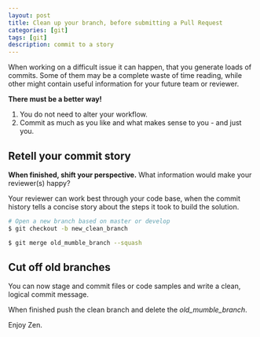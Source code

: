 ```yaml
---
layout: post
title: Clean up your branch, before submitting a Pull Request
categories: [git]
tags: [git]
description: commit to a story 
---
```


When working on a difficult issue it can happen, that you generate loads of commits. Some of them may be a complete waste of time reading, while other might contain useful information for your future team or reviewer.

__There must be a better way!__

1. You do not need to alter your workflow.
2. Commit as much as you like and what makes sense to you - and just you.

## Retell your commit story

__When finished, shift your perspective.__ What information would make your reviewer(s) happy?

Your reviewer can work best through your code base, when the commit history tells a concise story about the steps it took to build the solution.

``` bash
# Open a new branch based on master or develop
$ git checkout -b new_clean_branch
```

``` bash
$ git merge old_mumble_branch --squash
```

## Cut off old branches

You can now stage and commit files or code samples and write a clean, logical commit message.

When finished push the clean branch and delete the *old_mumble_branch*.

Enjoy Zen.

